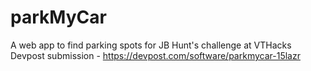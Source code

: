 # parkMyCar
A web app to find parking spots for JB Hunt's challenge at VTHacks
Devpost submission - https://devpost.com/software/parkmycar-15lazr
